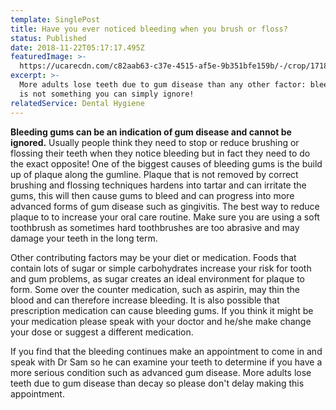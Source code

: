 ```yaml
---
template: SinglePost
title: Have you ever noticed bleeding when you brush or floss?
status: Published
date: 2018-11-22T05:17:17.495Z
featuredImage: >-
  https://ucarecdn.com/c82aab63-c37e-4515-af5e-9b351bfe159b/-/crop/1718x1118/0,327/-/preview/-/enhance/50/
excerpt: >-
  More adults lose teeth due to gum disease than any other factor: bleeding gums
  is not something you can simply ignore!
relatedService: Dental Hygiene
---
```

**Bleeding gums can be an indication of gum disease and cannot be ignored.** Usually people think they need to stop or reduce brushing or flossing their teeth when they notice bleeding but in fact they need to do the exact opposite! One of the biggest causes of bleeding gums is the build up of plaque along the gumline. Plaque that is not removed by correct brushing and flossing techniques hardens into tartar and can irritate the gums, this will then cause gums to bleed and can progress into more advanced forms of gum disease such as gingivitis. The best way to reduce plaque to to increase your oral care routine. Make sure you are using a soft toothbrush as sometimes hard toothbrushes are too abrasive and may damage your teeth in the long term. 

Other contributing factors may be your diet or medication. Foods that contain lots of sugar or simple carbohydrates increase your risk for tooth and gum problems, as sugar creates an ideal environment for plaque to form.  Some over the counter medication, such as aspirin, may thin the blood and can therefore increase bleeding. It is also possible that prescription medication can cause bleeding gums. If you think it might be your medication please speak with your doctor and he/she make change your dose or suggest a different medication.

If you find that the bleeding continues make an appointment to come in and speak with Dr Sam so he can examine your teeth to determine if you have a more serious condition such as advanced gum disease. More adults lose teeth due to gum disease than decay so please don't delay making this appointment.
